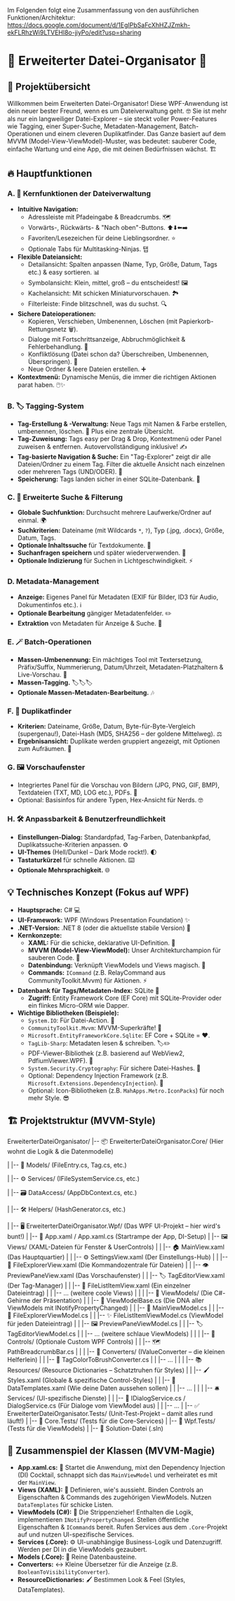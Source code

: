 Im Folgenden folgt eine Zusammenfassung von den ausführlichen Funktionen/Architektur: https://docs.google.com/document/d/1EgIPbSaFcXhHZJZmkh-ekFLRhzWi9LTVEHl8o-jiyPo/edit?usp=sharing

# 🚀 Erweiterter Datei-Organisator 📂

## 🌟 Projektübersicht

Willkommen beim Erweiterten Datei-Organisator! Diese WPF-Anwendung ist dein neuer bester Freund, wenn es um Dateiverwaltung geht. 🤓 Sie ist mehr als nur ein langweiliger Datei-Explorer – sie steckt voller Power-Features wie Tagging, einer Super-Suche, Metadaten-Management, Batch-Operationen und einem cleveren Duplikatfinder. Das Ganze basiert auf dem MVVM (Model-View-ViewModel)-Muster, was bedeutet: sauberer Code, einfache Wartung und eine App, die mit deinen Bedürfnissen wächst. 🏗️

## 🔥 Hauptfunktionen

### A. 🧭 Kernfunktionen der Dateiverwaltung
* **Intuitive Navigation:**
    * Adressleiste mit Pfadeingabe & Breadcrumbs. 🗺️
    * Vorwärts-, Rückwärts- & "Nach oben"-Buttons. ⬆️⬇️⬅️➡️
    * Favoriten/Lesezeichen für deine Lieblingsordner. ⭐
    * Optionale Tabs für Multitasking-Ninjas. 탭
* **Flexible Dateiansicht:**
    * Detailansicht: Spalten anpassen (Name, Typ, Größe, Datum, Tags etc.) & easy sortieren. 📊
    * Symbolansicht: Klein, mittel, groß – du entscheidest! 🖼️
    * Kachelansicht: Mit schicken Miniaturvorschauen. 🏞️
    * Filterleiste: Finde blitzschnell, was du suchst. 🔍
* **Sichere Dateioperationen:**
    * Kopieren, Verschieben, Umbenennen, Löschen (mit Papierkorb-Rettungsnetz 🗑️).
    * Dialoge mit Fortschrittsanzeige, Abbruchmöglichkeit & Fehlerbehandlung. 🚦
    * Konfliktlösung (Datei schon da? Überschreiben, Umbenennen, Überspringen). 🤝
    * Neue Ordner & leere Dateien erstellen. ➕
* **Kontextmenü:** Dynamische Menüs, die immer die richtigen Aktionen parat haben. 🖱️✨

### B. 🏷️ Tagging-System
* **Tag-Erstellung & -Verwaltung:** Neue Tags mit Namen & Farbe erstellen, umbenennen, löschen. 🎨 Plus eine zentrale Übersicht.
* **Tag-Zuweisung:** Tags easy per Drag & Drop, Kontextmenü oder Panel zuweisen & entfernen. Autovervollständigung inklusive! ✍️
* **Tag-basierte Navigation & Suche:** Ein "Tag-Explorer" zeigt dir alle Dateien/Ordner zu einem Tag. Filter die aktuelle Ansicht nach einzelnen oder mehreren Tags (UND/ODER). 🧭
* **Speicherung:** Tags landen sicher in einer SQLite-Datenbank. 💾

### C. 🔬 Erweiterte Suche & Filterung
* **Globale Suchfunktion:** Durchsucht mehrere Laufwerke/Ordner auf einmal. 🌍
* **Suchkriterien:** Dateiname (mit Wildcards `*`, `?`), Typ (.jpg, .docx), Größe, Datum, Tags.
* **Optionale Inhaltssuche** für Textdokumente. 📜
* **Suchanfragen speichern** und später wiederverwenden. 📌
* **Optionale Indizierung** für Suchen in Lichtgeschwindigkeit. ⚡

### D. Metadata-Management
* **Anzeige:** Eigenes Panel für Metadaten (EXIF für Bilder, ID3 für Audio, Dokumentinfos etc.). ℹ️
* **Optionale Bearbeitung** gängiger Metadatenfelder. ✏️
* **Extraktion** von Metadaten für Anzeige & Suche. 🔮

### E. 🪄 Batch-Operationen
* **Massen-Umbenennung:** Ein mächtiges Tool mit Textersetzung, Präfix/Suffix, Nummerierung, Datum/Uhrzeit, Metadaten-Platzhaltern & Live-Vorschau. 🔄
* **Massen-Tagging.** 🏷️🏷️🏷️
* **Optionale Massen-Metadaten-Bearbeitung.** 🎶

### F. 👯 Duplikatfinder
* **Kriterien:** Dateiname, Größe, Datum, Byte-für-Byte-Vergleich (supergenau!), Datei-Hash (MD5, SHA256 – der goldene Mittelweg). ⚖️
* **Ergebnisansicht:** Duplikate werden gruppiert angezeigt, mit Optionen zum Aufräumen. 🧹

### G. 🖼️ Vorschaufenster
* Integriertes Panel für die Vorschau von Bildern (JPG, PNG, GIF, BMP), Textdateien (TXT, MD, LOG etc.), PDFs. 📄
* Optional: Basisinfos für andere Typen, Hex-Ansicht für Nerds. 🤓

### H. 🛠️ Anpassbarkeit & Benutzerfreundlichkeit
* **Einstellungen-Dialog:** Standardpfad, Tag-Farben, Datenbankpfad, Duplikatssuche-Kriterien anpassen. ⚙️
* **UI-Themes** (Hell/Dunkel – Dark Mode rockt!). 🌓
* **Tastaturkürzel** für schnelle Aktionen. ⌨️
* **Optionale Mehrsprachigkeit.** 🌐

## 💡 Technisches Konzept (Fokus auf WPF)

* **Hauptsprache:** C# 💻
* **UI-Framework:** WPF (Windows Presentation Foundation) ✨
* **.NET-Version:** .NET 8 (oder die aktuellste stabile Version) 🚀
* **Kernkonzepte:**
    * **XAML:** Für die schicke, deklarative UI-Definition. 🎨
    * **MVVM (Model-View-ViewModel):** Unser Architekturchampion für sauberen Code. 🧱
    * **Datenbindung:** Verknüpft ViewModels und Views magisch. 🔗
    * **Commands:** `ICommand` (z.B. RelayCommand aus CommunityToolkit.Mvvm) für Aktionen. ⚡
* **Datenbank für Tags/Metadaten-Index:** SQLite 💾
    * **Zugriff:** Entity Framework Core (EF Core) mit SQLite-Provider oder ein flinkes Micro-ORM wie Dapper.
* **Wichtige Bibliotheken (Beispiele):**
    * `System.IO`: Für Datei-Action. 📂
    * `CommunityToolkit.Mvvm`: MVVM-Superkräfte! 💪
    * `Microsoft.EntityFrameworkCore.Sqlite`: EF Core + SQLite = ❤️.
    * `TagLib-Sharp`: Metadaten lesen & schreiben. 🏷️✏️
    * PDF-Viewer-Bibliothek (z.B. basierend auf WebView2, PdfiumViewer.WPF). 📄
    * `System.Security.Cryptography`: Für sichere Datei-Hashes. 🔑
    * Optional: Dependency Injection Framework (z.B. `Microsoft.Extensions.DependencyInjection`). 💉
    * Optional: Icon-Bibliotheken (z.B. `MahApps.Metro.IconPacks`) für noch mehr Style. 😎

## 🏗️ Projektstruktur (MVVM-Style)
ErweiterterDateiOrganisator/
|-- 📦 ErweiterterDateiOrganisator.Core/         (Hier wohnt die Logik & die Datenmodelle)

|   |-- 🧩 Models/                               (FileEntry.cs, Tag.cs, etc.)

|   |-- ⚙️ Services/                             (IFileSystemService.cs, etc.)

|   |-- 🗃️ DataAccess/                           (AppDbContext.cs, etc.)

|   |-- 🛠️ Helpers/                               (HashGenerator.cs, etc.)

|
|-- 🖥️ ErweiterterDateiOrganisator.Wpf/          (Das WPF UI-Projekt – hier wird's bunt!)
|   |-- 🚀 App.xaml / App.xaml.cs                (Startrampe der App, DI-Setup)
|   |-- 🖼️ Views/                                (XAML-Dateien für Fenster & UserControls)
|   |   |-- 🏠 MainView.xaml                     (Das Hauptquartier)
|   |   |-- ⚙️ SettingsView.xaml                 (Der Einstellungs-Hub)
|   |   |-- 📂 FileExplorerView.xaml             (Die Kommandozentrale für Dateien)
|   |   |-- 👁️ PreviewPaneView.xaml              (Das Vorschaufenster)
|   |   |-- 🏷️ TagEditorView.xaml                (Der Tag-Manager)
|   |   |-- 📄 FileListItemView.xaml             (Ein einzelner Dateieintrag)
|   |   |-- ... (weitere coole Views)
|   |
|   |-- 🧠 ViewModels/                           (Die C#-Gehirne der Präsentation)
|   |   |-- 🧬 ViewModelBase.cs                  (Die DNA aller ViewModels mit INotifyPropertyChanged)
|   |   |-- 👑 MainViewModel.cs
|   |   |-- 🧭 FileExplorerViewModel.cs
|   |   |-- ✨ FileListItemViewModel.cs          (ViewModel für jeden Dateieintrag)
|   |   |-- 🖼️ PreviewPaneViewModel.cs
|   |   |-- 🏷️ TagEditorViewModel.cs
|   |   |-- ... (weitere schlaue ViewModels)
|   |
|   |-- 🎨 Controls/                             (Optionale Custom WPF Controls)
|   |   |-- 🗺️ PathBreadcrumbBar.cs
|   |
|   |-- 🔄 Converters/                           (IValueConverter – die kleinen Helferlein)
|   |   |-- 🌈 TagColorToBrushConverter.cs
|   |   |-- ...
|   |
|   |-- 📚 Resources/                            (Resource Dictionaries – Schatztruhen für Styles)
|   |   |-- 🖌️ Styles.xaml                       (Globale & spezifische Control-Styles)
|   |   |-- 📝 DataTemplates.xaml                (Wie deine Daten aussehen sollen)
|   |   |-- ...
|   |
|   |-- 🛎️ Services/ (UI-spezifische Dienste)
|   |   |-- 💬 IDialogService.cs / DialogService.cs (Für Dialoge vom ViewModel aus)
|   |   |-- ...
|
|-- ✅ ErweiterterDateiOrganisator.Tests/        (Unit-Test-Projekt – damit alles rund läuft!)
|   |-- 🧪 Core.Tests/                           (Tests für die Core-Services)
|   |-- 🧪 Wpf.Tests/                             (Tests für die ViewModels)
|
|-- 📜 Solution-Datei (.sln)

## 🤝 Zusammenspiel der Klassen (MVVM-Magie)

* **App.xaml.cs:** 🚀 Startet die Anwendung, mixt den Dependency Injection (DI) Cocktail, schnappt sich das `MainViewModel` und verheiratet es mit der `MainView`.
* **Views (XAML):** 🎨 Definieren, wie's aussieht. Binden Controls an Eigenschaften & Commands des zugehörigen ViewModels. Nutzen `DataTemplates` für schicke Listen.
* **ViewModels (C#):** 🧠 Die Strippenzieher! Enthalten die Logik, implementieren `INotifyPropertyChanged`. Stellen öffentliche Eigenschaften & `ICommand`s bereit. Rufen Services aus dem `.Core`-Projekt auf und nutzen UI-spezifische Services.
* **Services (.Core):** ⚙️ UI-unabhängige Business-Logik und Datenzugriff. Werden per DI in die ViewModels gezaubert.
* **Models (.Core):** 🧱 Reine Datenbausteine.
* **Converters:** ↔️ Kleine Übersetzer für die Anzeige (z.B. `BooleanToVisibilityConverter`).
* **ResourceDictionaries:** 🖌️ Bestimmen Look & Feel (Styles, DataTemplates).
